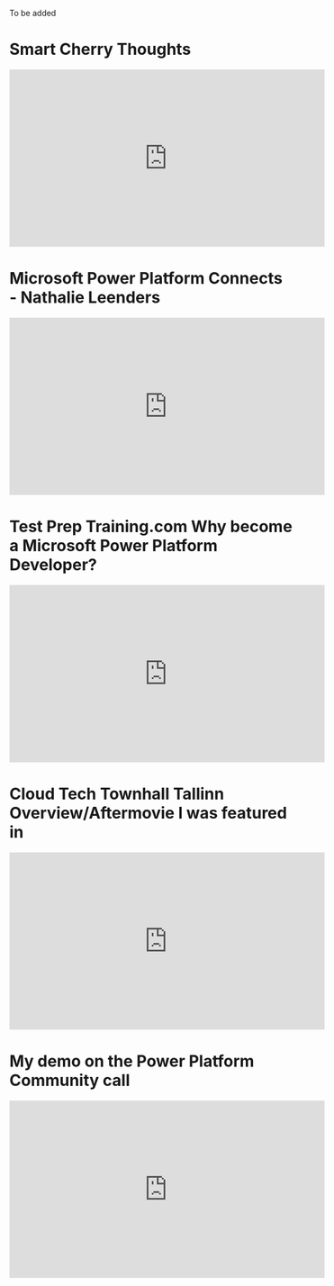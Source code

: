 To be added

# Smart Cherry Thoughts

<iframe width="560" height="315" src="https://www.youtube.com/embed/VdJFAJcDZYw" title="YouTube video player" frameborder="0" allow="accelerometer; autoplay; clipboard-write; encrypted-media; gyroscope; picture-in-picture; web-share" allowfullscreen></iframe>

# Microsoft Power Platform Connects - Nathalie Leenders

<iframe width="560" height="315" src="https://www.youtube.com/embed/L4c3ZFpo8dY" title="YouTube video player" frameborder="0" allow="accelerometer; autoplay; clipboard-write; encrypted-media; gyroscope; picture-in-picture; web-share" allowfullscreen></iframe>

# Test Prep Training.com Why become a Microsoft Power Platform Developer?

<iframe width="560" height="315" src="https://www.youtube.com/embed/Vc637VyEsig" title="YouTube video player" frameborder="0" allow="accelerometer; autoplay; clipboard-write; encrypted-media; gyroscope; picture-in-picture; web-share" allowfullscreen></iframe>

# Cloud Tech Townhall Tallinn Overview/Aftermovie I was featured in

<iframe width="560" height="315" src="https://www.youtube.com/embed/i6WcBqNYTbE" title="YouTube video player" frameborder="0" allow="accelerometer; autoplay; clipboard-write; encrypted-media; gyroscope; picture-in-picture; web-share" allowfullscreen></iframe>

# My demo on the Power Platform Community call

<iframe width="560" height="315" src="https://www.youtube.com/embed/cr9oqwQzk2A" title="YouTube video player" frameborder="0" allow="accelerometer; autoplay; clipboard-write; encrypted-media; gyroscope; picture-in-picture; web-share" allowfullscreen></iframe>